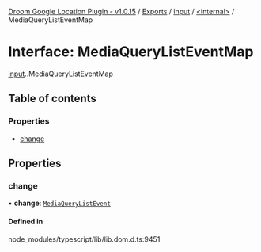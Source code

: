 [Droom Google Location Plugin - v1.0.15](../README.md) / [Exports](../modules.md) / [input](../modules/input.md) / [<internal\>](../modules/input._internal_.md) / MediaQueryListEventMap

# Interface: MediaQueryListEventMap

[input](../modules/input.md).[<internal>](../modules/input._internal_.md).MediaQueryListEventMap

## Table of contents

### Properties

- [change](input._internal_.MediaQueryListEventMap.md#change)

## Properties

### change

• **change**: [`MediaQueryListEvent`](../modules/input._internal_.md#mediaquerylistevent)

#### Defined in

node_modules/typescript/lib/lib.dom.d.ts:9451

